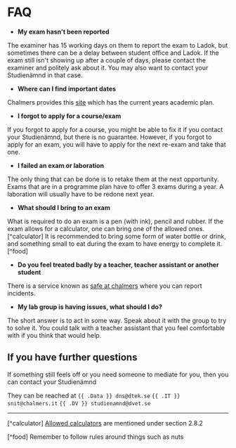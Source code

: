 # FAQ

- **My exam hasn't been reported**

The examiner has 15 working days on them to report the exam to Ladok, but sometimes there can be a delay between student office and Ladok. 
If the exam still isn't showing up after a couple of days, please contact the examiner and politely ask about it. 
You may also want to contact your Studienämnd in that case.

- **Where can I find important dates**

Chalmers provides this [site](https://www.chalmers.se/en/education/your-studies/plan-and-conduct-your-studies/the-academic-year/) which has the current years academic plan.

- **I forgot to apply for a course/exam**

If you forgot to apply for a course, you might be able to fix it if you contact your Studienämnd, but there is no guarantee.
However, if you forgot to apply for an exam, you will have to apply for the next re-exam and take that one.

- **I failed an exam or laboration**

The only thing that can be done is to retake them at the next opportunity.
Exams that are in a programme plan have to offer 3 exams during a year.
A laboration will usually have to be redone next year.

- **What should I bring to an exam**

What is required to do an exam is a pen (with ink), pencil and rubber.
If the exam allows for a calculator, one can bring one of the allowed ones.[^calculator]
It is recommended to bring some form of water bottle or drink, and something small to eat during the exam to have energy to complete it.[^food]

- **Do you feel treated badly by a teacher, teacher assistant or another student**

There is a service known as [safe at chalmers](https://www.chalmers.se/en/about-chalmers/organisation-and-governance/safe-at-chalmers/) where you can report incidents.

- **My lab group is having issues, what should I do?**

The short answer is to act in some way.
Speak about it with the group to try to solve it.
You could talk with a teacher assistant that you feel comfortable with if you think that would help.

## If you have further questions
If something still feels off or you need someone to mediate for you, then you can contact your Studienämnd

They can be reached at
`{{ .Data }} dns@dtek.se` `{{ .IT }} snit@chalmers.it` `{{ .DV }} studienamnd@dvet.se`

---

[^calculator] [Allowed calculators](https://www.chalmers.se/api/media/?url=https://webbpublicering360.portal.chalmers.se/Extern/Home/Download?recordnor=833204%262021_10%261016950_1_1.PDF%26ex) are mentioned under section 2.8.2

[^food] Remember to follow rules around things such as nuts

